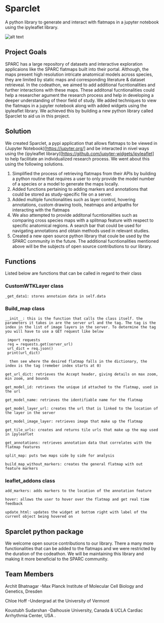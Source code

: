 # Sparclet
A python library to generate and interact with flatmaps in a jupyter notebook using the ipyleaflet library. 

![alt text](https://github.com/SPARC-FAIR-Codeathon/Sparclet/blob/main/LeafLet%20AddOn%20Tutorial/Landing_page.png)



## Project Goals

SPARC has a large repository of datasets and interactive exploration applicaions like the SPARC flatmaps built into their portal. Although, the maps present high resolution intricate anatomical models across species, they are limited by static maps and corresponding literature & dataset retrieveal. In the codeathon, we aimed to add additional fucntionalities and further interactions with these maps. These additonal fucntionalities could help a researcher agument the research process and help in developing a deeper understanding of theor field of study. We added techniques to view the flatmaps in a jupyter notebook along with added widgets using the ipyleaflet library. We achieved this by building a new python library called Sparclet to aid us in this project. 


## Solution

We created Sparclet, a pypi application that allows flatmaps to be viewed in (Jupyter Notebook)[https://jupyter.org/] and be interacted in nivel ways using the (ipyleaflet library)[https://github.com/jupyter-widgets/ipyleaflet] to help facilitate an individualized research process. We went about this using the following solutions.
1. Simplified the process of retrieving flatmaps from their APIs by building a python routine that requires a user to only provide the model number of a species or a model to generate the maps locally. 
2. Added functions pertaining to adding markers and annotations that could be stored as study-specific file on a server.  
3. Added multiple functionalities such as layer control, hovering annotations, custom drawing tools, heatmaps and antpaths for interacting with the flatmaps
4. We also attempted to provide additonal fucntionalities such as comparing cross species maps with a splitmap feature with respect to specific anatomical regions. A search bar that could be used for navigating annotations and obtain methods used in relevant studies. 
5. Created a new open source python library that coule be used by the SPARC community in the future. The additional fucntionalities mentioned above will be the subjects of open source contributions to our library.


## Functions

Listed below are functions that can be called in regard to their class

### CustomWTKLayer class
    _get_data1: stores annotaion data in self.data
    
### Build_map class
    __init__: this is the function that calls the class itself. the parameters it takes in are the server url and the tag. The tag is the index in the list of image layers in the server. To determine the tag you will have to use a GET request like below
    
     import requests
     req = requests.get(server_url)
     url_dict = req.json()
     print(url_dict)
     
      then see where the desired flatmap falls in the dictionary, the index is the tag (remeber index starts at 0)
    
    get_url_dict: retrieves the Accept header, giving details on max zoom, min zoom, and bounds
    
    get_model_id: retrieves the unique id attached to the flatmap, used in the url
    
    get_model_name: retrieves the identifiable name for the flatmap
    
    get_model_layer_url: creates the url that is linked to the location of the layer in the server
    
    get_model_image_layer: retrieves image that make up the flatmap
    
    get_tile_urls: creates and returns tile urls that make up the map used in ipyleaflet
    
    get_annotations: retrieves annotation data that correlates with the flatmap features

    split_map: puts two maps side by side for analysis
    
    build_map_without_markers: creates the general flatmap with out feature markers
    
### leaflet_addons class
   
    add_markers: adds markers to the location of the annotation feature
   
    hover: allows the user to hover over the flatmap and get real time feedback
   
    update_html: updates the widget at bottom right with label of the current object being hovered on
   
## Sparclet python package
We welcome open source contributions to our library. There a many more functionalities that can be added to the flatmaps and we were restricted by the duration of the codeathon. We will be maintaining this library and making it more beneficial to the SPARC community. 

## Team Members

Archit Bhatnagar
-Max Planck Institute of Molecular Cell Biology and Genetics, Dresden

Chloe Hoff
-Undergrad at the University of Vermont

Koustubh Sudarshan
-Dalhousie University, Canada & UCLA Cardiac Arrhythmia Center, USA .
  

